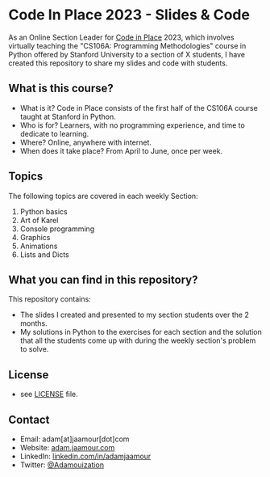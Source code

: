 # Code In Place 2023 - Slides & Code

As an Online Section Leader for [Code in Place](https://codeinplace.stanford.edu/) 2023, which involves virtually teaching the "CS106A: Programming Methodologies" course in Python offered by Stanford University to a section of X students, I have created this repository to share my slides and code with students.

## What is this course? ##

* What is it? Code in Place consists of the first half of the CS106A course taught at Stanford in Python.
* Who is for? Learners, with no programming experience, and time to dedicate to learning.
* Where? Online, anywhere with internet.
* When does it take place? From April to June, once per week.

## Topics ##

The following topics are covered in each weekly Section:

1. Python basics
2. Art of Karel
3. Console programming
4. Graphics
5. Animations
6. Lists and Dicts

## What you can find in this repository? ## 

This repository contains:

* The slides I created and presented to my section students over the 2 months.
* My solutions in Python to the exercises for each section and the solution that all the students come up with during the weekly section's problem to solve.

## License 
* see [LICENSE](https://github.com/Adamouization/Code-In-Place-2023/blob/main/LICENSE) file.

## Contact
* Email: adam[at]jaamour[dot]com
* Website: [adam.jaamour.com](www.adam.jaamour.com)
* LinkedIn: [linkedin.com/in/adamjaamour](https://www.linkedin.com/in/adamjaamour/)
* Twitter: [@Adamouization](https://twitter.com/Adamouization)
